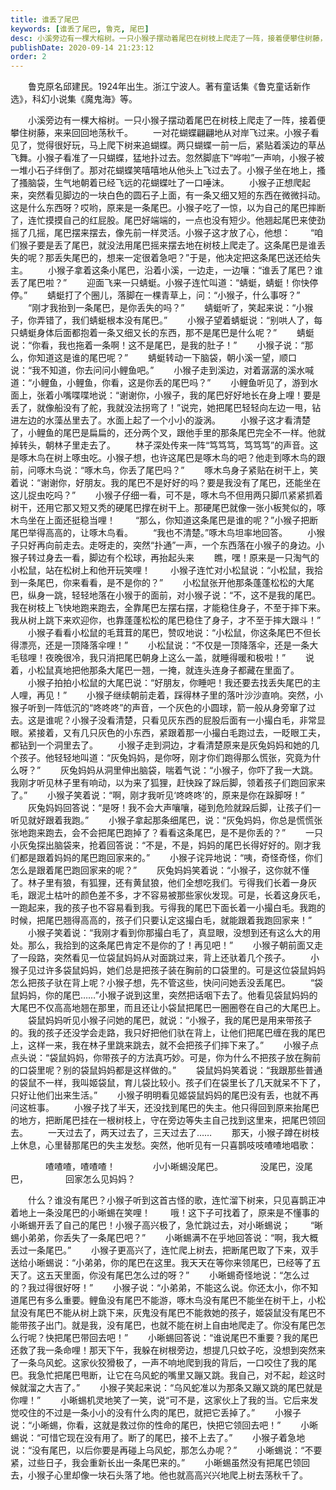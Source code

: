 ```yaml
---
title: 谁丢了尾巴
keywords: [谁丢了尾巴, 鲁克, 尾巴]
desc: 小溪旁边有一棵大榕树。一只小猴子摆动着尾巴在树枝上爬走了一阵，接着便攀住树藤，来来回回地荡秋千。一对花蝴蝶翩翩地从对岸飞过来。小猴子看见了，觉得很好玩，马上爬下树来追蝴蝶。
publishDate: 2020-09-14 21:23:12
order: 2
---
```


　　鲁克原名邱建民。1924年出生。浙江宁波人。著有童话集《鲁克童话新作选》，科幻小说集《魔鬼海》等。 

　　小溪旁边有一棵大榕树。一只小猴子摆动着尾巴在树枝上爬走了一阵，接着便攀住树藤，来来回回地荡秋千。 
　　一对花蝴蝶翩翩地从对岸飞过来。小猴子看见了，觉得很好玩，马上爬下树来追蝴蝶。两只蝴蝶一前一后，紧贴着溪边的草丛飞舞。小猴子看准了一只蝴蝶，猛地扑过去。忽然脚底下“哗啦”一声响，小猴子被一堆小石子绊倒了。那对花蝴蝶笑嘻嘻地从他头上飞过去了。小猴子坐在地上，搔了搔脑袋，生气地朝着已经飞远的花蝴蝶吐了一口唾沫。 
　　小猴子正想爬起来，突然看见脚边的一块白色的圆石子上面，有一条又细又短的东西在微微抖动。这是什么东西呀？哎哟，原来是一条尾巴。小猴子吃了一惊，以为自己的尾巴摔断了，连忙摸摸自己的红屁股。尾巴好端端的，一点也没有短少。他翘起尾巴来使劲摇了几摇，尾巴摆来摆去，像先前一样灵活。小猴子这才放了心，他想： 
　　“咱们猴子要是丢了尾巴，就没法用尾巴摇来摆去地在树枝上爬走了。这条尾巴是谁丢失的呢？那丢失尾巴的，想来一定很着急吧？”于是，他决定把这条尾巴送还给失主。 
　　小猴子拿着这条小尾巴，沿着小溪，一边走，一边嚷：“谁丢了尾巴？谁丢了尾巴啦？” 
　　迎面飞来一只蜻蜓。小猴子连忙叫道：“蜻蜓，蜻蜓！你快停停。” 
　　蜻蜓打了个圈儿，落脚在一棵青草上，问：“小猴子，什么事呀？” 
　　“刚才我抬到一条尾巴，是你丢失的吗？” 
　　蜻蜓听了，笑起来说：“小猴子，你弄错了，我们蜻蜓根本没有尾巴。” 
　　小猴子望着蜻蜓说：“别哄人了，每只蜻蜓身体后面都抱着一条又细又长的东西，那不是尾巴是什么呢？” 
　　蜻蜓说：“你看，我也拖着一条啊！这不是尾巴，是我的肚子！” 
　　小猴子说：“那么，你知道这是谁的尾巴呢？” 
　　蜻蜓转动一下脑袋，朝小溪一望，顺口说：“我不知道，你去问问小鲤鱼吧。” 
　　小猴子走到溪边，对着潺潺的溪水喊道：“小鲤鱼，小鲤鱼，你看，这是你丢的尾巴吗？” 
　　小鲤鱼听见了，游到水面上，张着小嘴喋喋地说：“谢谢你，小猴子，我的尾巴好好地长在身上哩！要是丢了，就像船没有了舵，我就没法拐弯了！”说完，她把尾巴轻轻向左边一甩，钻进左边的水藻丛里去了。水面上起了一个小小的漩涡。 
　　小猴子这才看清楚了，小鲤鱼的尾巴是扁扁的，还分两个叉，跟他手里的那条尾巴完全不一样。他就掉转头，朝林子里走去了。 
　　林子深处传来一阵“笃笃笃，笃笃笃”的声音。这是啄木鸟在树上啄虫吃。小猴子想，也许这尾巴是啄木鸟的吧？他走到啄木鸟的跟前，问啄木鸟说：“啄木鸟，你丢了尾巴吗？” 
　　啄木鸟身子紧贴在树干上，笑着说：“谢谢你，好朋友。我的尾巴不是好好的吗？要是我没有了尾巴，还能坐在这儿捉虫吃吗？” 
　　小猴子仔细一看，可不是，啄木鸟不但用两只脚爪紧紧抓着树干，还用它那又短又秃的硬尾巴撑在树干上。那硬尾巴就像一张小板凳似的，啄木鸟坐在上面还挺稳当哩！ 
　　“那么，你知道这条尾巴是谁的呢？”小猴子把断尾巴举得高高的，让啄木鸟看。 
　　“我也不清楚。”啄木鸟坦率地回答。 
　　小猴子只好再向前走去。走呀走的，突然“扑通”一声，一个东西落在小猴子的身边。小猴子转过身去一看，脚边有个松球，再抬起头来 
　　瞧，嘿！原来是一只淘气的小松鼠，站在松树上和他开玩笑哩！ 
　　小猴子连忙对小松鼠说：“小松鼠，我拾到一条尾巴，你来看看，是不是你的？” 
　　小松鼠张开他那条蓬蓬松松的大尾巴，纵身一跳，轻轻地落在小猴于的面前，对小猴子说：“不，这不是我的尾巴。我在树枝上飞快地跑来跑去，全靠尾巴左摆右摆，才能稳住身子，不至于摔下来。我从树上跳下来欢迎你，也靠蓬蓬松松的尾巴稳住了身子，才不至于摔大跟斗！” 
　　小猴子看看小松鼠的毛茸茸的尾巴，赞叹地说：“小松鼠，你这条尾巴不但长得漂亮，还是一顶降落伞哩！” 
　　小松鼠说：“不仅是一顶降落伞，还是一条大毛毯哩！夜晚很冷，我只消把尾巴朝身上这么一盖，就睡得暖和极啦！” 
　　说着，小松鼠真地把他那条大尾巴一翘，一掩，就连头连身子都藏在里面了。 
　　小猴子拍拍小松鼠的大尾巴说：“好朋友，你睡吧！我还要去找丢失尾巴的主人哩，再见！” 
　　小猴子继续朝前走着，踩得林子里的落叶沙沙直响。突然，小猴子听到一阵低沉的“咚咚咚”的声音，一个灰色的小圆球，箭一般从身旁窜了过去。这是谁呢？小猴子没看清楚，只看见灰东西的屁股后面有一小撮白毛，非常显眼。紧接着，又有几只灰色的小东西，紧跟着那一小撮白毛跑过去，一眨眼工夫，都钻到一个洞里去了。 
　　小猴子走到洞边，才看清楚原来是灰兔妈妈和她的几个孩子。他轻轻地叫道：“灰兔妈妈，是你呀，刚才你们跑得那么慌张，究竟为什么呀？” 
　　灰兔妈妈从洞里伸出脑袋，喘着气说：“小猴子，你吓了我一大跳。我刚才听见林子里有响动，以为来了狐狸，赶快跺了跺后脚，领着孩子们跑回家来了。” 
　　小猴子笑着说：“啊，刚才我听见‘咚咚咚’的，原来是你在跺脚呀！” 
　　灰兔妈妈回答说：“是呀！我不会大声嚷嚷，碰到危险就跺后脚，让孩子们一听见就好跟着我跑。” 
　　小猴子拿起那条细尾巴，说：“灰兔妈妈，你总是慌慌张张地跑来跑去，会不会把尾巴跑掉了？看看这条尾巴，是不是你丢的？” 
　　一只小灰兔探出脑袋来，抢着回答说：“不是，不是，妈妈的尾巴长得好好的。刚才我们都是跟着妈妈的尾巴跑回家来的。” 
　　小猴子诧异地说：“咦，奇怪奇怪，你们怎么是跟着尾巴跑回家来的呢？” 
　　灰兔妈妈笑着说：“小猴子，这你就不懂了。林子里有狼，有狐狸，还有黄鼠狼，他们全想吃我们。亏得我们长着一身灰毛，跟泥土枯叶的颜色差不多，才不容易被那些家伙发现。可是，长着这身灰毛，一跑起来，我的孩子也不容易看到我。亏得我的尾巴下面长着一小撮白毛。我跑的时候，把尾巴翘得高高的，孩子们只要认定这撮白毛，就能跟着我跑回家来！” 
　　小猴子笑着说：“我刚才看到你那撮白毛了，真显眼，没想到还有这么大的用处。那么，我拾到的这条尾巴肯定不是你的了！再见吧！” 
　　小猴子朝前面又走了一段路，突然看见一位袋鼠妈妈从对面跳过来，背上还驮着几个孩子。 
　　小猴子见过许多袋鼠妈妈，她们总是把孩子装在胸前的口袋里的。可是这位袋鼠妈妈怎么把孩子驮在背上呢？小猴子想，先不管这些，快问问她丢没丢尾巴。 
　　“袋鼠妈妈，你的尾巴……”小猴子说到这里，突然把话咽下去了。他看见袋鼠妈妈的大尾巴不仅高高地翘在那里，而且还让小袋鼠把尾巴一圈圈卷在自己的大尾巴上。 
　　袋鼠妈妈听见小猴子问她的尾巴，就说：“小猴子，我的尾巴是用来带孩子的。我的孩子还没学会走路，我只好把他们驮在背上，让他们把尾巴缠在我的尾巴上，这样一来，我在林子里跳来跳去，就不会把孩子们摔下来了。” 
　　小猴子点点头说：“袋鼠妈妈，你带孩子的方法真巧妙。可是，你为什么不把孩子放在胸前的口袋里呢？别的袋鼠妈妈都是这样做的。” 
　　袋鼠妈妈笑着说：“我跟那些普通的袋鼠不一样，我叫姬袋鼠，育儿袋比较小。孩子们在袋里长了几天就呆不下了，只好让他们出来生活。” 
　　小猴子明明看见姬袋鼠妈妈的尾巴没有丢，也就不再问这桩事。 
　　小猴子找了半天，还没找到尾巴的失主。他只得回到原来抬尾巴的地方，把断尾巴挂在一根树枝上，守在旁边等失主自己找到这里来，把尾巴领回去。 
　　一天过去了，两天过去了，三天过去了…… 
　　那天，小猴子蹲在树枝上休息，心里替那尾巴的失主发愁。突然，他听见有一只喜鹊吱吱喳喳地唱歌： 

　　　　喳喳喳，喳喳喳！ 
　　　　小小晰蜴没尾巴。 
　　　　没尾巴，没尾巴， 
　　　　回家怎么见妈妈？ 

　　什么？谁没有尾巴？小猴子听到这首古怪的歌，连忙溜下树来，只见喜鹊正冲着地上一条没尾巴的小晰蜴在笑哩！ 
　　哦！这下子可找着了，原来是不懂事的小晰蜴开丢了自己的尾巴！小猴子高兴极了，急忙跳过去，对小晰蜴说； 
　　“晰蜴小弟弟，你丢失了一条尾巴吧？” 
　　小晰蜴满不在乎地回答说：“啊，我大概丢过一条尾巴。” 
　　小猴子更高兴了，连忙爬上树去，把断尾巴取了下来，双手送给小晰蜴说：“小弟弟，你的尾巴在这里。我天天在等你来领尾巴，已经等了五天了。这五天里面，你没有尾巴怎么过的呀？” 
　　小晰蜴奇怪地说：“怎么过的？我过得很好呀！” 
　　小猴子说：“小弟弟，不能这么说。你还太小，你不知道尾巴有多么重要。鲤鱼没有尾巴不能游，啄木鸟没有尾巴不能坐在树干上，小松鼠没有尾巴不能从树上跳下来，灰鬼没有尾巴不能救她的孩子，姬袋鼠没有尾巴不能带孩子出门。就是我，没有尾巴，也就不能在树上自由地爬走了。你没有尾巴怎么行呢？快把尾巴带回去吧！” 
　　小晰蜴回答说：“谁说尾巴不重要？我的尾巴还救了我一条命哩！那天下午，我躲在树根旁边，想提几只蚊子吃，没想到突然来了一条乌风蛇。这家伙狡猾极了，一声不响地爬到我的背后，一口咬住了我的尾巴。我急忙把尾巴甩断，让它在乌风蛇的嘴里又蹦又跳。我自己，对不起，趁这时候就溜之大吉了。” 
　　小猴子笑起来说：“乌风蛇准以为那条又蹦又跳的尾巴就是你哩！” 
　　小晰蜴机灵地笑了一笑，说“可不是，这家伙上了我的当。它后来发觉咬住的不过是一条小小的没有什么肉的尾巴，就把它丢掉了。” 
　　小猴子说：“小晰蜴，你看，这就是救过你的性命的尾巴，快把它领回去吧！” 
　　小晰蜴说：“可惜它现在没有用了。断了的尾巴，接不上去了。” 
　　小猴子着急地说：“没有尾巴，以后你要是再碰上乌风蛇，那怎么办呢？” 
　　小晰蜴说：“不要紧，过些日子，我会重新长出一条尾巴来的。” 
　　小晰蜴虽然没有把尾巴领回去，小猴子心里却像一块石头落了地。他也就高高兴兴地爬上树去荡秋千了。 
